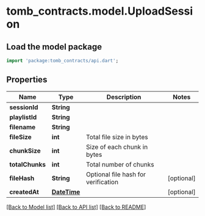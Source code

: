 # tomb_contracts.model.UploadSession

## Load the model package
```dart
import 'package:tomb_contracts/api.dart';
```

## Properties
Name | Type | Description | Notes
------------ | ------------- | ------------- | -------------
**sessionId** | **String** |  | 
**playlistId** | **String** |  | 
**filename** | **String** |  | 
**fileSize** | **int** | Total file size in bytes | 
**chunkSize** | **int** | Size of each chunk in bytes | 
**totalChunks** | **int** | Total number of chunks | 
**fileHash** | **String** | Optional file hash for verification | [optional] 
**createdAt** | [**DateTime**](DateTime.md) |  | [optional] 

[[Back to Model list]](../README.md#documentation-for-models) [[Back to API list]](../README.md#documentation-for-api-endpoints) [[Back to README]](../README.md)


